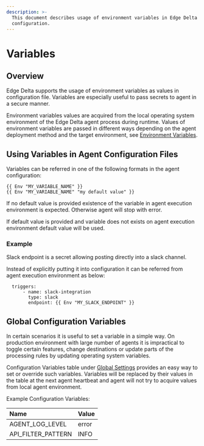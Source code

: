 ```yaml
---
description: >-
  This document describes usage of environment variables in Edge Delta
  configuration.
---
```


# Variables

## Overview

Edge Delta supports the usage of environment variables as values in configuration file.
Variables are especially useful to pass secrets to agent in a secure manner.

Environment variables values are acquired from the local operating system environment of the Edge Delta agent process during runtime.
Values of environment variables are passed in different ways depending on the agent deployment method and the target environment, see [Environment Variables](https://docs.edgedelta.com/installation/environment-variables).

## Using Variables in Agent Configuration Files

Variables can be referred in one of the following formats in the agent configuration:

```text
{{ Env "MY_VARIABLE_NAME" }}
{{ Env "MY_VARIABLE_NAME" "my default value" }}
```

If no default value is provided existence of the variable in agent execution environment is expected. Otherwise agent will stop with error.

If default value is provided and variable does not exists on agent execution environment default value will be used.

### Example

Slack endpoint is a secret allowing posting directly into a slack channel.

Instead of explicitly putting it into configuration it can be referred from agent execution environment as below:

```text
  triggers:
      - name: slack-integration
        type: slack
        endpoint: {{ Env "MY_SLACK_ENDPOINT" }}
```

## Global Configuration Variables

In certain scenarios it is useful to set a variable in a simple way. On production environment with large number of agents it is impractical to toggle certain features, change destinations or update parts of the processing rules by updating operating system variables.

Configuration Variables table under [Global Settings](https://admin.edgedelta.com/global-settings) provides an easy way to set or override such variables. Variables will be replaced by their values in the table at the next agent heartbeat and agent will not try to acquire values from local agent environment.

Example Configuration Variables:

| Name | Value |
| :--- | :--- |
| AGENT_LOG_LEVEL | error |
| API_FILTER_PATTERN | INFO |

